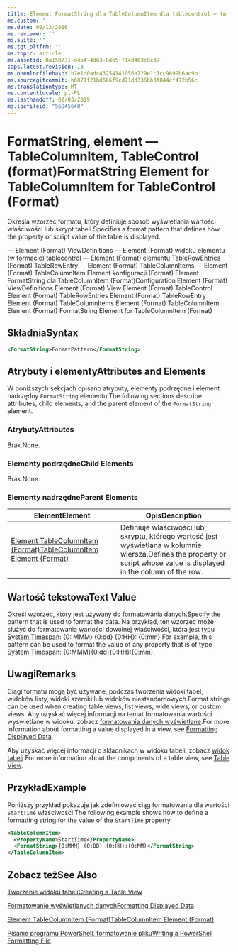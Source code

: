```yaml
---
title: Element FormatString dla TableColumnItem dla tablecontrol — (w formacie) | Dokumentacja firmy Microsoft
ms.custom: ''
ms.date: 09/13/2016
ms.reviewer: ''
ms.suite: ''
ms.tgt_pltfrm: ''
ms.topic: article
ms.assetid: 8a150731-d4b4-4d63-8db5-f14d463c8c37
caps.latest.revision: 13
ms.openlocfilehash: b7e1d0adc43254141056a729e1c1cc9699b6ac9b
ms.sourcegitcommit: b6871f21bd666f9cd71dd336bb3f844cf472b56c
ms.translationtype: MT
ms.contentlocale: pl-PL
ms.lasthandoff: 02/03/2019
ms.locfileid: "56845640"
---
```

# <a name="formatstring-element-for-tablecolumnitem-for-tablecontrol-format"></a><span data-ttu-id="2af7b-102">FormatString, element — TableColumnItem, TableControl (format)</span><span class="sxs-lookup"><span data-stu-id="2af7b-102">FormatString Element for TableColumnItem for TableControl (Format)</span></span>

<span data-ttu-id="2af7b-103">Określa wzorzec formatu, który definiuje sposób wyświetlania wartości właściwości lub skrypt tabeli.</span><span class="sxs-lookup"><span data-stu-id="2af7b-103">Specifies a format pattern that defines how the property or script value of the table is displayed.</span></span>

<span data-ttu-id="2af7b-104">— Element (Format) ViewDefinitions — Element (Format) widoku elementu (w formacie) tablecontrol — Element (Format) elementu TableRowEntries (Format) TableRowEntry — Element (Format) TableColumnItems — Element (Format) TableColumnItem Element konfiguracji (Format) Element FormatString dla TableColumnItem (Format)</span><span class="sxs-lookup"><span data-stu-id="2af7b-104">Configuration Element (Format) ViewDefinitions Element (Format) View Element (Format) TableControl Element (Format) TableRowEntries Element (Format) TableRowEntry Element (Format) TableColumnItems Element (Format) TableColumnItem Element (Format) FormatString Element for TableColumnItem (Format)</span></span>

## <a name="syntax"></a><span data-ttu-id="2af7b-105">Składnia</span><span class="sxs-lookup"><span data-stu-id="2af7b-105">Syntax</span></span>

```xml
<FormatString>FormatPattern</FormatString>
```

## <a name="attributes-and-elements"></a><span data-ttu-id="2af7b-106">Atrybuty i elementy</span><span class="sxs-lookup"><span data-stu-id="2af7b-106">Attributes and Elements</span></span>

<span data-ttu-id="2af7b-107">W poniższych sekcjach opisano atrybuty, elementy podrzędne i element nadrzędny `FormatString` elementu.</span><span class="sxs-lookup"><span data-stu-id="2af7b-107">The following sections describe attributes, child elements, and the parent element of the `FormatString` element.</span></span>

### <a name="attributes"></a><span data-ttu-id="2af7b-108">Atrybuty</span><span class="sxs-lookup"><span data-stu-id="2af7b-108">Attributes</span></span>

<span data-ttu-id="2af7b-109">Brak.</span><span class="sxs-lookup"><span data-stu-id="2af7b-109">None.</span></span>

### <a name="child-elements"></a><span data-ttu-id="2af7b-110">Elementy podrzędne</span><span class="sxs-lookup"><span data-stu-id="2af7b-110">Child Elements</span></span>

<span data-ttu-id="2af7b-111">Brak.</span><span class="sxs-lookup"><span data-stu-id="2af7b-111">None.</span></span>

### <a name="parent-elements"></a><span data-ttu-id="2af7b-112">Elementy nadrzędne</span><span class="sxs-lookup"><span data-stu-id="2af7b-112">Parent Elements</span></span>

|<span data-ttu-id="2af7b-113">Element</span><span class="sxs-lookup"><span data-stu-id="2af7b-113">Element</span></span>|<span data-ttu-id="2af7b-114">Opis</span><span class="sxs-lookup"><span data-stu-id="2af7b-114">Description</span></span>|
|-------------|-----------------|
|[<span data-ttu-id="2af7b-115">Element TableColumnItem (Format)</span><span class="sxs-lookup"><span data-stu-id="2af7b-115">TableColumnItem Element (Format)</span></span>](./tablecolumnitem-element-for-tablecolumnitems-for-tablecontrol-format.md)|<span data-ttu-id="2af7b-116">Definiuje właściwości lub skryptu, którego wartość jest wyświetlana w kolumnie wiersza.</span><span class="sxs-lookup"><span data-stu-id="2af7b-116">Defines the property or script whose value is displayed in the column of the row.</span></span>|

## <a name="text-value"></a><span data-ttu-id="2af7b-117">Wartość tekstowa</span><span class="sxs-lookup"><span data-stu-id="2af7b-117">Text Value</span></span>

<span data-ttu-id="2af7b-118">Określ wzorzec, który jest używany do formatowania danych.</span><span class="sxs-lookup"><span data-stu-id="2af7b-118">Specify the pattern that is used to format the data.</span></span> <span data-ttu-id="2af7b-119">Na przykład, ten wzorzec może służyć do formatowania wartości dowolnej właściwości, która jest typu [System.Timespan](/dotnet/api/System.TimeSpan): {0: MMM} {0:dd} {0:HH}: {0:mm}.</span><span class="sxs-lookup"><span data-stu-id="2af7b-119">For example, this pattern can be used to format the value of any property that is of type [System.Timespan](/dotnet/api/System.TimeSpan): {0:MMM}{0:dd}{0:HH}:{0:mm}.</span></span>

## <a name="remarks"></a><span data-ttu-id="2af7b-120">Uwagi</span><span class="sxs-lookup"><span data-stu-id="2af7b-120">Remarks</span></span>

<span data-ttu-id="2af7b-121">Ciągi formatu mogą być używane, podczas tworzenia widoki tabel, widoków listy, widoki szeroki lub widoków niestandardowych.</span><span class="sxs-lookup"><span data-stu-id="2af7b-121">Format strings can be used when creating table views, list views, wide views, or custom views.</span></span> <span data-ttu-id="2af7b-122">Aby uzyskać więcej informacji na temat formatowania wartości wyświetlane w widoku, zobacz [formatowania danych wyświetlane](./formatting-displayed-data.md).</span><span class="sxs-lookup"><span data-stu-id="2af7b-122">For more information about formatting a value displayed in a view, see [Formatting Displayed Data](./formatting-displayed-data.md).</span></span>

<span data-ttu-id="2af7b-123">Aby uzyskać więcej informacji o składnikach w widoku tabeli, zobacz [widok tabeli](./creating-a-table-view.md).</span><span class="sxs-lookup"><span data-stu-id="2af7b-123">For more information about the components of a table view, see [Table View](./creating-a-table-view.md).</span></span>

## <a name="example"></a><span data-ttu-id="2af7b-124">Przykład</span><span class="sxs-lookup"><span data-stu-id="2af7b-124">Example</span></span>

<span data-ttu-id="2af7b-125">Poniższy przykład pokazuje jak zdefiniować ciąg formatowania dla wartości `StartTime` właściwości.</span><span class="sxs-lookup"><span data-stu-id="2af7b-125">The following example shows how to define a formatting string for the value of the `StartTime` property.</span></span>

```xml
<TableColumnItem>
  <PropertyName>StartTime</PropertyName>
  <FormatString>{0:MMM} (0:DD) (0:HH):(0:MM)</FormatString>
</TableColumnItem>
```

## <a name="see-also"></a><span data-ttu-id="2af7b-126">Zobacz też</span><span class="sxs-lookup"><span data-stu-id="2af7b-126">See Also</span></span>

[<span data-ttu-id="2af7b-127">Tworzenie widoku tabeli</span><span class="sxs-lookup"><span data-stu-id="2af7b-127">Creating a Table View</span></span>](./creating-a-table-view.md)

[<span data-ttu-id="2af7b-128">Formatowanie wyświetlanych danych</span><span class="sxs-lookup"><span data-stu-id="2af7b-128">Formatting Displayed Data</span></span>](./formatting-displayed-data.md)

[<span data-ttu-id="2af7b-129">Element TableColumnItem (Format)</span><span class="sxs-lookup"><span data-stu-id="2af7b-129">TableColumnItem Element (Format)</span></span>](./tablecolumnitem-element-for-tablecolumnitems-for-tablecontrol-format.md)

[<span data-ttu-id="2af7b-130">Pisanie programu PowerShell, formatowanie pliku</span><span class="sxs-lookup"><span data-stu-id="2af7b-130">Writing a PowerShell Formatting File</span></span>](./writing-a-powershell-formatting-file.md)
